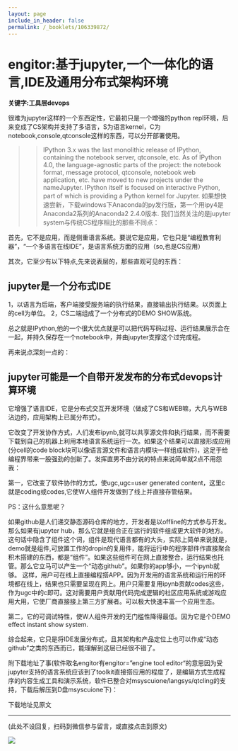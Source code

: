 ```yaml
---
layout: page
include_in_header: false
permalink: /_booklets/106339872/
---
```

engitor:基于jupyter,一个一体化的语言,IDE及通用分布式架构环境
=====

__关键字:工具层devops__

很难为jupyter这样的一个东西定性，它最初只是一个增强的python repl环境，后来变成了CS架构并支持了多语言，S为语言kernel，C为notebook,console,qtconsole这样的东西，可以分开部署使用。

>> IPython 3.x was the last monolithic release of IPython, containing the notebook server, qtconsole, etc. As of IPython 4.0, the language-agnostic parts of the project: the notebook format, message protocol, qtconsole, notebook web application, etc. have moved to new projects under the nameJupyter. IPython itself is focused on interactive Python, part of which is providing a Python kernel for Jupyter.
如果想快速尝新，下载windows下Anaconda的py发行版，第一个用ipy4是Anaconda2系列的Anaconda2 2.4.0版本.
我们当然关注的是jupyter system与传统CS程序相比的那些不同点：

首先，它不是应用，而是侧重语言系统。要说它是应用，它也只是“编程教育利器”，“一个多语言在线IDE”，是语言系统方面的应用（so,也是CS应用）

其次，它至少有以下特点,先来说表层的，那些直观可见的东西：

jupyter是一个分布式IDE
-----

1，以语言为后端，客户端接受服务端的执行结果，直接输出执行结果。以页面上的cell为单位。
2，CS二端组成了一个分布式的DEMO SHOW系统。

总之就是IPython,他的一个很大优点就是可以把代码写码过程、运行结果展示合在一起，并持久保存在一个notebook中，并由jupyter支撑这个过完成程。

再来说点深刻一点的：

jupyter可能是一个自带开发发布的分布式devops计算环境
-----

它增强了语言IDE，它是分布式交互开发环境（做成了CS和WEB嘛，大凡与WEB沾边的，应用架构上已属分布式）。

它改变了开发协作方式，人们发布ipynb,就可以共享源文件和执行结果，而不需要下载到自己的机器上利用本地语言系统运行一次。如果这个结果可以直接形成应用(分cell的code block块可以像语言源文件和语言内模块一样组成软件)，这足于给编程界带来一股强劲的创新了。发挥直男不由分说的特点来说简单就2点不用怨我：

第一，它改变了软件协作的方式，使ugc,ugc=user generated content，这里c就是coding或codes,它使W人组件开发做到了线上并直接存管结果。

PS：这什么意思呢？
 
如果github是人们递交静态源码仓库的地方，开发者是以offline的方式参与开发。那么如果有jupyter hub，那么它就是组合正在运行的软件组成更大软件的地方。这句话中隐含了组件这个词，组件是现代语言都有的大头，实际上简单来说就是，demo就是组件,可放置工作的dropin的复用件，能将运行中的程序部件作直接聚合积木搭建的东西，都是“组件”。如果这些组件可在网上直接整合，运行结果也托管。那么它立马可以产生一个“动态github”。如果你的app够小，一个ipynb就够。
这样，用户可在线上直接编程搭APP。因为开发用的语言系统和运行用的环境都在线上，结果也只需要呈现在网上。用户只需要复用ipynb贡献codes这些，作为ugc中的c即可。这对需要用户贡献用代码完成逻辑的社区应用系统或游戏应用大用，它使厂商直接接上第三方扩展者。可以极大快速丰富一个应用生态。

第二，它的可调试特性，使W人组件开发的无门槛性降得最低。因为它是个DEMO effect instant show system.

综合起来，它只是将IDE发展分布式，且其架构和产品定位上也可以作成“动态github”之类的东西而已，能理解到这层已经很不错了。

附下载地址了事(软件取名engitor有engitor=”engine tool editor“的意思因为受jupyter支持的语言系统应该到了toolkit直接搭应用的程度了，是编辑方式生成程序的内容生成工具和演示系统，软件已整合对msyscuione/langsys/qtcling的支持，下载后解压到D盘msyscuione下)：

下载地址见原文


-----


(此处不设回复，扫码到微信参与留言，或直接点击到原文)

![](/p/106339872/qrcode.png)

<!-- Markdeep: -->
<meta charset="utf-8">
<link rel="stylesheet" href="../../res/aloha.css?">

<script src="../../res/markdeep.min.js" charset="utf-8"></script>



